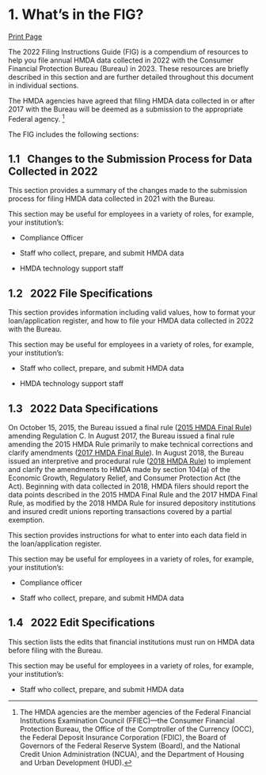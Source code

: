 # 1.  What’s in the FIG? 

<a class="printBtn" href="javascript:window.print()" target="_self">
Print Page
</a>

The 2022 Filing Instructions Guide (FIG) is a compendium of resources to help you file annual HMDA data collected in 2022 with the Consumer Financial Protection Bureau (Bureau) in 2023. These resources are briefly described in this section and are further detailed throughout this document in individual sections.

The HMDA agencies have agreed that filing HMDA data collected in or after 2017 with the Bureau will be deemed as a submission to the appropriate Federal agency. [^1]

The FIG includes the following sections:   


## 1.1 &nbsp; Changes to the Submission Process for Data Collected in 2022

This section provides a summary of the changes made to the submission process for filing HMDA data collected in 2021 with the Bureau.

This section may be useful for employees in a variety of roles, for example, your institution’s:

- Compliance Officer

- Staff who collect, prepare, and submit HMDA data

- HMDA technology support staff

## 1.2 &nbsp; 2022 File Specifications

This section provides information including valid values, how to format your loan/application register, and how to file your HMDA data collected in 2022 with the Bureau.

This section may be useful for employees in a variety of roles, for example, your institution’s:

- Staff who collect, prepare, and submit HMDA data

- HMDA technology support staff

  

## 1.3 &nbsp; 2022 Data Specifications

On October 15, 2015, the Bureau issued a final rule ([2015 HMDA Final Rule](https://www.federalregister.gov/articles/2015/10/28/2015-26607/home-mortgage-disclosure-regulation-c)) amending Regulation C. In August 2017, the Bureau issued a final rule amending the 2015 HMDA Rule primarily to make technical corrections and clarify amendments ([2017 HMDA Final Rule](https://www.federalregister.gov/documents/2017/09/13/2017-18284/home-mortgage-disclosure-regulation-c)). In August 2018, the Bureau issued an interpretive and procedural rule ([2018 HMDA Rule](https://files.consumerfinance.gov/f/documents/bcfp_hmda_interpretive-procedural-rule_2018-08.pdf)) to implement and clarify the amendments to HMDA made by section 104(a) of the Economic Growth, Regulatory Relief, and Consumer Protection Act (the Act). Beginning with data collected in 2018, HMDA filers should report the data points described in the 2015 HMDA Final Rule and the 2017 HMDA Final Rule, as modified by the 2018 HMDA Rule for insured depository institutions and insured credit unions reporting transactions covered by a partial exemption.

This section provides instructions for what to enter into each data field in the loan/application register.

This section may be useful for employees in a variety of roles, for example, your institution’s:

- Compliance officer

- Staff who collect, prepare, and submit HMDA data

  

## 1.4 &nbsp; 2022 Edit Specifications

This section lists the edits that financial institutions must run on HMDA data before filing with the Bureau.

This section may be useful for employees in a variety of roles, for example, your institution’s:

- Staff who collect, prepare, and submit HMDA data

  

[^1]: The HMDA agencies are the member agencies of the Federal Financial Institutions Examination Council (FFIEC)—the Consumer Financial Protection Bureau, the Office of the Comptroller of the Currency (OCC), the Federal Deposit Insurance Corporation (FDIC), the Board of Governors of the Federal Reserve System (Board), and the National Credit Union Administration (NCUA), and the Department of Housing and Urban Development (HUD).